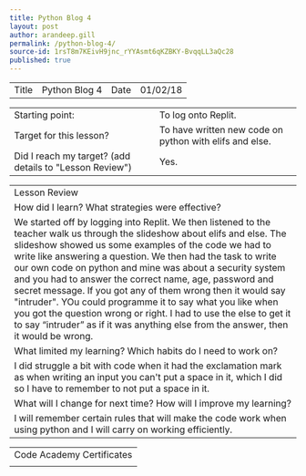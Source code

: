 ```yaml
---
title: Python Blog 4
layout: post
author: arandeep.gill
permalink: /python-blog-4/
source-id: 1rsT8m7KEivH9jnc_rYYAsmt6qKZBKY-BvqqLL3aQc28
published: true
---
```

<table>
  <tr>
    <td>Title</td>
    <td>Python Blog 4</td>
    <td>Date</td>
    <td>01/02/18</td>
  </tr>
</table>


<table>
  <tr>
    <td>Starting point:</td>
    <td>To log onto Replit.</td>
  </tr>
  <tr>
    <td>Target for this lesson?</td>
    <td>To have written new code on python with elifs and else.</td>
  </tr>
  <tr>
    <td>Did I reach my target? 
(add details to "Lesson Review")</td>
    <td> Yes.</td>
  </tr>
</table>


<table>
  <tr>
    <td>Lesson Review</td>
  </tr>
  <tr>
    <td>How did I learn? What strategies were effective? </td>
  </tr>
  <tr>
    <td>We started off by logging into Replit. We then listened to the teacher walk us through the slideshow about elifs and else. The slideshow showed us some examples of the code we had to write like answering a question. We then had the task to write our own code on python and mine was about a security system and you had to answer the correct name, age, password and secret message. If you got any of them wrong then it would say "intruder". YOu could programme it to say what you like when you got the question wrong or right. I had to use the else to get it to say “intruder” as if it was anything else from the answer, then it would be wrong. </td>
  </tr>
  <tr>
    <td>What limited my learning? Which habits do I need to work on? </td>
  </tr>
  <tr>
    <td>I did struggle a bit with code when it had the exclamation mark as when writing an input you can't put a space in it, which I did so I have to remember to not put a space in it.</td>
  </tr>
  <tr>
    <td>What will I change for next time? How will I improve my learning?</td>
  </tr>
  <tr>
    <td>I will remember certain rules that will make the code work when using python and I will carry on working efficiently.</td>
  </tr>
</table>


<table>
  <tr>
    <td>Code Academy Certificates</td>
  </tr>
  <tr>
    <td></td>
  </tr>
</table>


